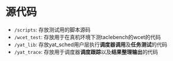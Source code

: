 # 源代码

- `/scripts`: 存放测试用的脚本源码
- `/wcet_test`: 存放用于在真机环境下测taclebench的wcet的代码
- `/yat_lib`: 存放yat_sched用户层执行**调度器调用**及**任务测试**的代码
- `/yat_trace`: 存放用于调度器**调度跟踪**以及**结果整理输出**的代码